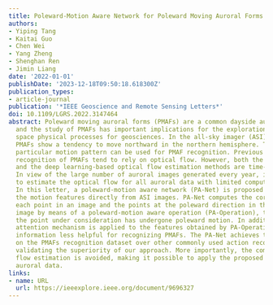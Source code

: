 ```yaml
---
title: Poleward-Motion Aware Network for Poleward Moving Auroral Forms Recognition
authors:
- Yiping Tang
- Kaitai Guo
- Chen Wei
- Yang Zheng
- Shenghan Ren
- Jimin Liang
date: '2022-01-01'
publishDate: '2023-12-18T09:50:18.618300Z'
publication_types:
- article-journal
publication: '*IEEE Geoscience and Remote Sensing Letters*'
doi: 10.1109/LGRS.2022.3147464
abstract: Poleward moving auroral forms (PMAFs) are a common dayside auroral phenomenon,
  and the study of PMAFs has important implications for the exploration of the near-earth
  space physical processes for geosciences. In the all-sky imager (ASI) image sequence,
  PMAFs show a tendency to move northward in the northern hemisphere. Therefore, this
  particular motion pattern can be used for PMAF recognition. Previous works for automatic
  recognition of PMAFs tend to rely on optical flow. However, both the traditional
  and the deep learning-based optical flow estimation methods are time- and memory-expensive.
  In view of the large number of auroral images generated every year, it is impractical
  to estimate the optical flow for all auroral data with limited computational resources.
  In this letter, a poleward-motion aware network (PA-Net) is proposed to extract
  the motion features directly from ASI images. PA-Net computes the correlation between
  each point in an image and the points at the poleward direction in the following
  image by means of a poleward-motion aware operation (PA-Operation), to verify whether
  the point under consideration has undergone poleward motion. In addition, a channel
  attention mechanism is applied to the features obtained by PA-Operation to suppress
  information less helpful for recognizing PMAFs. The PA-Net achieves the best performance
  on the PMAFs recognition dataset over other commonly used action recognition models,
  validating the superiority of our approach. More importantly, the complicated optical
  flow estimation is avoided, making it possible to apply the proposed method to large-scale
  auroral data.
links:
- name: URL
  url: https://ieeexplore.ieee.org/document/9696327
---
```


